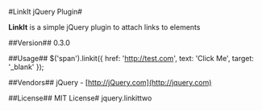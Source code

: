 #LinkIt jQuery Plugin#

**LinkIt** is a simple jQuery plugin to attach links to elements 

##Version##
0.3.0

##Usage##
	$('span').linkit({
          href: 'http://test.com',
          text: 'Click Me',
          target: '_blank'
       });

##Vendors##
jQuery - [http://jQuery.com](http://jquery.com)

##License##
MIT License# jquery.linkittwo
